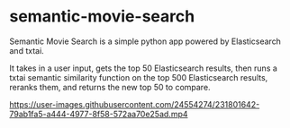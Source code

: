 # semantic-movie-search
Semantic Movie Search is a simple python app powered by Elasticsearch and txtai. 

It takes in a user input, gets the top 50 Elasticsearch results, then runs a txtai semantic similarity function on the top 500 Elasticsearch results, reranks them, and returns the new top 50 to compare.

https://user-images.githubusercontent.com/24554274/231801642-79ab1fa5-a444-4977-8f58-572aa70e25ad.mp4


